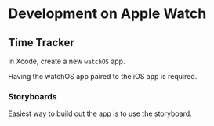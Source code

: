 # Development on Apple Watch

## Time Tracker

In Xcode, create a new `watchOS` app.

Having the watchOS app paired to the iOS app is required.

### Storyboards

Easiest way to build out the app is to use the storyboard.

